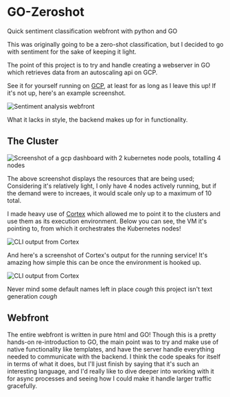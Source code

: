 # GO-Zeroshot
Quick sentiment classification webfront with python and GO

This was originally going to be a zero-shot classification, but I decided to go with sentiment for the sake of keeping it light.

The point of this project is to try and handle creating a webserver in GO which retrieves data from an autoscaling api on GCP.

See it for yourself running on [GCP](http://34.123.217.221:8080/), at least for as long as I leave this up! If it's not up, here's an example screenshot.

![Sentiment analysis webfront](https://github.com/MarkProjectRepo/GO-Zeroshot/blob/master/images/sentiment_webfront.PNG?raw=true)

What it lacks in style, the backend makes up for in functionality.

## The Cluster
![Screenshot of a gcp dashboard with 2 kubernetes node pools, totalling 4 nodes](https://github.com/MarkProjectRepo/GO-Zeroshot/blob/master/images/nodes.PNG?raw=true)

The above screenshot displays the resources that are being used; Considering it's relatively light, I only have 4 nodes actively running, but if the demand were to increaes,
it would scale only up to a maximum of 10 total.

I made heavy use of [Cortex](https://docs.cortex.dev) which allowed me to point it to the clusters and use them as its execution environment. 
Below you can see, the VM it's pointing to, from which it orchestrates the Kubernetes nodes!
 
![CLI output from Cortex](https://github.com/MarkProjectRepo/GO-Zeroshot/blob/master/images/cortex_env.PNG?raw=true)

And here's a screenshot of Cortex's output for the running service! It's amazing how simple this can be once the environment is hooked up.

![CLI output from Cortex](https://github.com/MarkProjectRepo/GO-Zeroshot/blob/master/images/cortex_output.PNG?raw=true)

Never mind some default names left in place *cough* this project isn't text generation *cough*

## Webfront

The entire webfront is written in pure html and GO! Though this is a pretty hands-on re-introduction to GO, the main point was to try and make use of native functionality
like templates, and have the server handle everything needed to communicate with the backend. I think the code speaks for itself in terms of what it does, but I'll
just finish by saying that it's such an interesting language, and I'd really like to dive deeper into working with it for async processes and seeing how I could
make it handle larger traffic gracefully.
